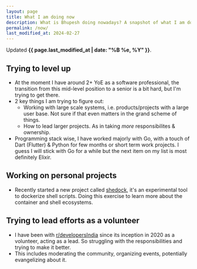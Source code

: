 ```yaml
---
layout: page
title: What I am doing now
description: What is Bhupesh doing nowadays? A snapshot of what I am doing at the moment.
permalink: /now/
last_modified_at: 2024-02-27
---
```


Updated **{{ page.last_modified_at | date: "%B %e, %Y" }}**.

## Trying to level up

- At the moment I have around 2+ YoE as a software professional, the transition from this mid-level position to a senior is a bit hard, but I'm trying to get there.
- 2 key things I am trying to figure out:
  - Working with large scale systems, i.e. products/projects with a large user base. Not sure if that even matters in the grand scheme of things.
  - How to lead larger projects. As in taking _more_ responsibilites & ownership.
- Programming stack wise, I have worked majorly with Go, with a touch of Dart (Flutter) & Python for few months or short term work projects. I guess I will stick with Go for a while but the next item on my list is most definitely Elixir.

## Working on personal projects

- Recently started a new project called [shedock](https://github.com/shedock/shedock), it's an experimental tool to dockerize shell scripts. Doing this exercise to learn more about the container and shell ecosystems.

## Trying to lead efforts as a volunteer

- I have been with [r/developersIndia](https://reddit.com/r/developersIndia) since its inception in 2020 as a volunteer, acting as a lead. So struggling with the responsibilities and trying to make it better.
- This includes moderating the community, organizing events, potentially evangelizing about it.

